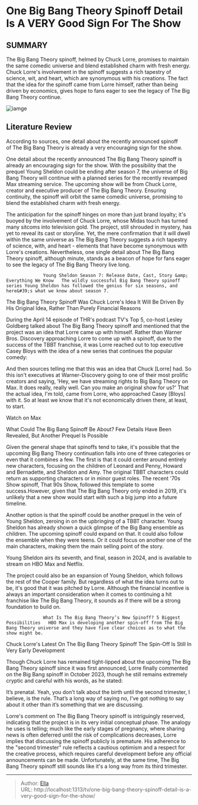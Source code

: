 # One Big Bang Theory Spinoff Detail Is A VERY Good Sign For The Show


## SUMMARY 



  The Big Bang Theory spinoff, helmed by Chuck Lorre, promises to maintain the same comedic universe and blend established charm with fresh energy.   Chuck Lorre&#39;s involvement in the spinoff suggests a rich tapestry of science, wit, and heart, which are synonymous with his creations.   The fact that the idea for the spinoff came from Lorre himself, rather than being driven by economics, gives hope to fans eager to see the legacy of The Big Bang Theory continue.  

![iamge](https://static1.srcdn.com/wordpress/wp-content/uploads/2023/11/one-big-bang-theory-spinoff-detail-is-a-very-good-sign-for-the-show.jpg)

## Literature Review
According to sources, one detail about the recently announced spinoff of The Big Bang Theory is already a very encouraging sign for the show. 




One detail about the recently announced The Big Bang Theory spinoff is already an encouraging sign for the show. With the possibility that the prequel Young Sheldon could be ending after season 7, the universe of Big Bang Theory will continue with a planned series for the recently revamped Max streaming service. The upcoming show will be from Chuck Lorre, creator and executive producer of The Big Bang Theory. Ensuring continuity, the spinoff will orbit the same comedic universe, promising to blend the established charm with fresh energy.




The anticipation for the spinoff hinges on more than just brand loyalty; it&#39;s buoyed by the involvement of Chuck Lorre, whose Midas touch has turned many sitcoms into television gold. The project, still shrouded in mystery, has yet to reveal its cast or storyline. Yet, the mere confirmation that it will dwell within the same universe as The Big Bang Theory suggests a rich tapestry of science, with, and heart - elements that have become synonymous with Lorre&#39;s creations. Nevertheless, one single detail about The Big Bang Theory spinoff, although minute, stands as a beacon of hope for fans eager to see the legacy of The Big Bang Theory live long.

                  Young Sheldon Season 7: Release Date, Cast, Story &amp; Everything We Know   The wildly successful Big Bang Theory spinoff series Young Sheldon has followed the genius for six seasons, and here&#39;s what we know about season 7.    


 The Big Bang Theory Spinoff Was Chuck Lorre&#39;s Idea 
It Will Be Driven By His Original Idea, Rather Than Purely Financial Reasons
         




During the April 14 episode of THR&#39;s podcast TV&#39;s Top 5, co-host Lesley Goldberg talked about The Big Bang Theory spinoff and mentioned that the project was an idea that Lorre came up with himself. Rather than Warner Bros. Discovery approaching Lorre to come up with a spinoff, due to the success of the TBBT franchise, it was Lorre reached out to top executive Casey Bloys with the idea of a new series that continues the popular comedy:


And then sources telling me that this was an idea that Chuck [Lorre] had. So this isn&#39;t executives at Warner-Discovery going to one of their most prolific creators and saying, &#39;Hey, we have streaming rights to Big Bang Theory on Max. It does really, really well. Can you make an original show for us?&#39; That the actual idea, I&#39;m told, came from Lorre, who approached Casey [Bloys] with it. So at least we know that it&#39;s not economically driven there, at least, to start.


Watch on Max



 What Could The Big Bang Spinoff Be About? 
Few Details Have Been Revealed, But Another Prequel Is Possible
          




Given the general shape that spinoffs tend to take, it&#39;s possible that the upcoming Big Bang Theory continuation falls into one of three categories or even that it combines a few. The first is that it could center around entirely new characters, focusing on the children of Leonard and Penny, Howard and Bernadette, and Sheldon and Amy. The original TBBT characters could return as supporting characters or in minor guest roles. The recent &#39;70s Show spinoff, That 90s Show, followed this template to some success.However, given that The Big Bang Theory only ended in 2019, it&#39;s unlikely that a new show would start with such a big jump into a future timeline.

Another option is that the spinoff could be another prequel in the vein of Young Sheldon, zeroing in on the upbringing of a TBBT character. Young Sheldon has already shown a quick glimpse of the Big Bang ensemble as children. The upcoming spinoff could expand on that. It could also follow the ensemble when they were teens. Or it could focus on another one of the main characters, making them the main selling point of the story. 






Young Sheldon airs its seventh, and final, season in 2024, and is available to stream on HBO Max and Netflix.




The project could also be an expansion of Young Sheldon, which follows the rest of the Cooper family. But regardless of what the idea turns out to be, it&#39;s good that it was pitched by Lorre. Although the financial incentive is always an important consideration when it comes to continuing a hit franchise like The Big Bang Theory, it sounds as if there will be a strong foundation to build on.

                  What Is The Big Bang Theory’s New Spinoff? 5 Biggest Possibilities   HBO Max is developing another spin-off from The Big Bang Theory universe and they have five clear choices as to what the show might be.     



 Chuck Lorre&#39;s Latest On The Big Bang Theory Spinoff 
The Spin-Off Is Still In Very Early Development
          




Though Chuck Lorre has remained tight-lipped about the upcoming The Big Bang Theory spinoff since it was first announced, Lorre finally commented on the Big Bang spinoff in October 2023, though he still remains extremely cryptic and careful with his words, as he stated:



It’s prenatal. Yeah, you don’t talk about the birth until the second trimester, I believe, is the rule. That’s a long way of saying no, I’ve got nothing to say about it other than it’s something that we are discussing.




Lorre&#39;s comment on The Big Bang Theory spinoff is intriguingly reserved, indicating that the project is in its very initial conceptual phase. The analogy he uses is telling; much like the early stages of pregnancy, where sharing news is often deferred until the risk of complications decreases, Lorre implies that discussing the spinoff publicly is premature. His adherence to the &#34;second trimester&#34; rule reflects a cautious optimism and a respect for the creative process, which requires careful development before any official announcements can be made. Unfortunately, at the same time, The Big Bang Theory spinoff still sounds like it&#39;s a long way from its third trimester.






---

> Author: [Ella](https://instagram.hk.cn/)  
> URL: http://localhost:1313/tv/one-big-bang-theory-spinoff-detail-is-a-very-good-sign-for-the-show/  

